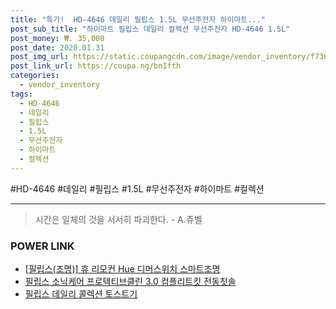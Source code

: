 ```yaml
--- 
title: "특가!  HD-4646 데일리 필립스 1.5L 무선주전자 하이마트..." 
post_sub_title: "하이마트 필립스 데일리 컬렉션 무선주전자 HD-4646 1.5L" 
post_money: ₩. 35,000 
post_date: 2020.01.31 
post_img_url: https://static.coupangcdn.com/image/vendor_inventory/f736/65bf71bcd2ef2cf8b97e0d0b778645e44ea836dcfafc13a32251f0bdb20a.png 
post_link_url: https://coupa.ng/bnIfth 
categories: 
  - vendor_inventory 
tags: 
  - HD-4646 
  - 데일리 
  - 필립스 
  - 1.5L 
  - 무선주전자 
  - 하이마트 
  - 컬렉션 
--- 
```

  #HD-4646 #데일리 #필립스 #1.5L #무선주전자 #하이마트 #컬렉션 
<hr> 

> 시간은 일체의 것을 서서히 파괴한다. - A.쥬벨 


### POWER LINK

* <a href="https://blog.naver.com/santokki14/221784838622" target="_blank">[필립스(조명)] 휴 리모컨 Hue 디머스위치 스마트조명</a>
* <a href="https://blog.naver.com/fasyy4321/221785795922" target="_blank">필립스 소닉케어 프로텍티브클린 3.0 컴플리트킷 전동칫솔</a>
* <a href="https://blog.naver.com/fasyy4321/221785841881" target="_blank">필립스 데일리 콜렉션 토스트기</a>
